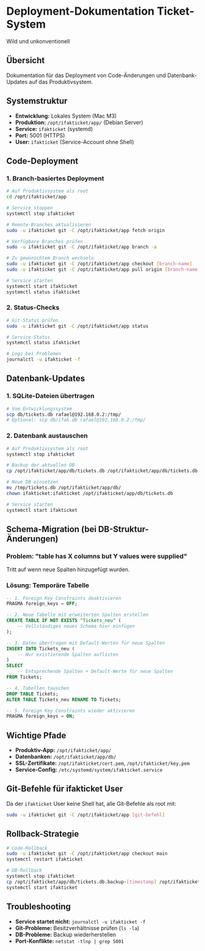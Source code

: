 # Deployment-Dokumentation Ticket-System

Wild und unkonventionell

## Übersicht
Dokumentation für das Deployment von Code-Änderungen und Datenbank-Updates auf das Produktivsystem.

## Systemstruktur
- **Entwicklung:** Lokales System (Mac M3)
- **Produktion:** `/opt/ifakticket/app/` (Debian Server)
- **Service:** `ifakticket` (systemd)
- **Port:** 5001 (HTTPS)
- **User:** `ifakticket` (Service-Account ohne Shell)

## Code-Deployment

### 1. Branch-basiertes Deployment
```bash
# Auf Produktivsystem als root
cd /opt/ifakticket/app

# Service stoppen
systemctl stop ifakticket

# Remote-Branches aktualisieren
sudo -u ifakticket git -C /opt/ifakticket/app fetch origin

# Verfügbare Branches prüfen
sudo -u ifakticket git -C /opt/ifakticket/app branch -a

# Zu gewünschtem Branch wechseln
sudo -u ifakticket git -C /opt/ifakticket/app checkout [branch-name]
sudo -u ifakticket git -C /opt/ifakticket/app pull origin [branch-name]

# Service starten
systemctl start ifakticket
systemctl status ifakticket
```

### 2. Status-Checks
```bash
# Git-Status prüfen
sudo -u ifakticket git -C /opt/ifakticket/app status

# Service-Status
systemctl status ifakticket

# Logs bei Problemen
journalctl -u ifakticket -f
```

## Datenbank-Updates

### 1. SQLite-Dateien übertragen
```bash
# Vom Entwicklungssystem
scp db/tickets.db rafael@192.168.0.2:/tmp/
# Optional: scp db/ifak.db rafael@192.168.0.2:/tmp/
```

### 2. Datenbank austauschen
```bash
# Auf Produktivsystem als root
systemctl stop ifakticket

# Backup der aktuellen DB
cp /opt/ifakticket/app/db/tickets.db /opt/ifakticket/app/db/tickets.db.backup-$(date +%Y%m%d-%H%M)

# Neue DB einsetzen
mv /tmp/tickets.db /opt/ifakticket/app/db/
chown ifakticket:ifakticket /opt/ifakticket/app/db/tickets.db

# Service starten
systemctl start ifakticket
```

## Schema-Migration (bei DB-Struktur-Änderungen)

### Problem: "table has X columns but Y values were supplied"
Tritt auf wenn neue Spalten hinzugefügt wurden.

### Lösung: Temporäre Tabelle
```sql
-- 1. Foreign Key Constraints deaktivieren
PRAGMA foreign_keys = OFF;

-- 2. Neue Tabelle mit erweiterten Spalten erstellen
CREATE TABLE IF NOT EXISTS "Tickets_neu" (
    -- Vollständiges neues Schema hier einfügen
);

-- 3. Daten übertragen mit Default-Werten für neue Spalten
INSERT INTO Tickets_neu (
    -- Nur existierende Spalten auflisten
)
SELECT 
    -- Entsprechende Spalten + Default-Werte für neue Spalten
FROM Tickets;

-- 4. Tabellen tauschen
DROP TABLE Tickets;
ALTER TABLE Tickets_neu RENAME TO Tickets;

-- 5. Foreign Key Constraints wieder aktivieren
PRAGMA foreign_keys = ON;
```

## Wichtige Pfade
- **Produktiv-App:** `/opt/ifakticket/app/`
- **Datenbanken:** `/opt/ifakticket/app/db/`
- **SSL-Zertifikate:** `/opt/ifakticket/cert.pem`, `/opt/ifakticket/key.pem`
- **Service-Config:** `/etc/systemd/system/ifakticket.service`

## Git-Befehle für ifakticket User
Da der `ifakticket` User keine Shell hat, alle Git-Befehle als root mit:
```bash
sudo -u ifakticket git -C /opt/ifakticket/app [git-befehl]
```

## Rollback-Strategie
```bash
# Code-Rollback
sudo -u ifakticket git -C /opt/ifakticket/app checkout main
systemctl restart ifakticket

# DB-Rollback
systemctl stop ifakticket
cp /opt/ifakticket/app/db/tickets.db.backup-[timestamp] /opt/ifakticket/app/db/tickets.db
systemctl start ifakticket
```

## Troubleshooting
- **Service startet nicht:** `journalctl -u ifakticket -f`
- **Git-Probleme:** Besitzverhältnisse prüfen (`ls -la`)
- **DB-Probleme:** Backup wiederherstellen
- **Port-Konflikte:** `netstat -tlnp | grep 5001`
